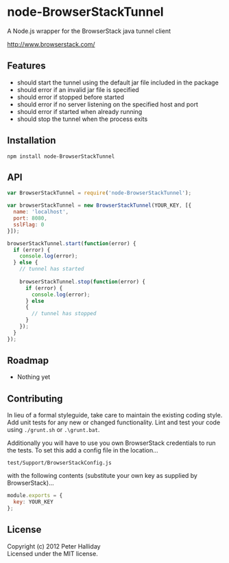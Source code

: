 node-BrowserStackTunnel
=========

A Node.js wrapper for the BrowserStack java tunnel client

http://www.browserstack.com/

## Features

- should start the tunnel using the default jar file included in the package
- should error if an invalid jar file is specified
- should error if stopped before started
- should error if no server listening on the specified host and port
- should error if started when already running
- should stop the tunnel when the process exits

## Installation

```
npm install node-BrowserStackTunnel
```

## API

```javascript
var BrowserStackTunnel = require('node-BrowserStackTunnel');

var browserStackTunnel = new BrowserStackTunnel(YOUR_KEY, [{
  name: 'localhost',
  port: 8080,
  sslFlag: 0
}]);

browserStackTunnel.start(function(error) {
  if (error) {
    console.log(error);
  } else {
    // tunnel has started
    
    browserStackTunnel.stop(function(error) {
      if (error) {
        console.log(error);
      } else 
      {
        // tunnel has stopped
      }
    });
  }
});
```

## Roadmap

- Nothing yet

## Contributing

In lieu of a formal styleguide, take care to maintain the existing coding style. Add unit tests for any new or changed functionality. Lint and test your code using ``./grunt.sh`` or ``.\grunt.bat``.

Additionally you will have to use you own BrowserStack credentials to run the tests. To set this add a config file in the location...

``test/Support/BrowserStackConfig.js``

with the following contents (substitute your own key as supplied by BrowserStack)...

```Javascript
module.exports = {
  key: YOUR_KEY
};
```

## License
Copyright (c) 2012 Peter Halliday  
Licensed under the MIT license.